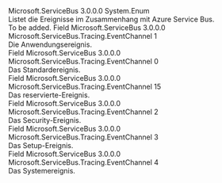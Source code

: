 <Type Name="EventChannel" FullName="Microsoft.ServiceBus.Tracing.EventChannel">
  <TypeSignature Language="C#" Value="public enum EventChannel" />
  <TypeSignature Language="ILAsm" Value=".class public auto ansi sealed EventChannel extends System.Enum" />
  <TypeSignature Language="DocId" Value="T:Microsoft.ServiceBus.Tracing.EventChannel" />
  <TypeSignature Language="VB.NET" Value="Public Enum EventChannel" />
  <TypeSignature Language="F#" Value="type EventChannel = " />
  <AssemblyInfo>
    <AssemblyName>Microsoft.ServiceBus</AssemblyName>
    <AssemblyVersion>3.0.0.0</AssemblyVersion>
  </AssemblyInfo>
  <Base>
    <BaseTypeName>System.Enum</BaseTypeName>
  </Base>
  <Docs>
    <summary>Listet die Ereignisse im Zusammenhang mit Azure Service Bus.</summary>
    <remarks>To be added.</remarks>
  </Docs>
  <Members>
    <Member MemberName="Application">
      <MemberSignature Language="C#" Value="Application" />
      <MemberSignature Language="ILAsm" Value=".field public static literal valuetype Microsoft.ServiceBus.Tracing.EventChannel Application = unsigned int8(1)" />
      <MemberSignature Language="DocId" Value="F:Microsoft.ServiceBus.Tracing.EventChannel.Application" />
      <MemberSignature Language="VB.NET" Value="Application" />
      <MemberSignature Language="F#" Value="Application = 1" Usage="Microsoft.ServiceBus.Tracing.EventChannel.Application" />
      <MemberType>Field</MemberType>
      <AssemblyInfo>
        <AssemblyName>Microsoft.ServiceBus</AssemblyName>
        <AssemblyVersion>3.0.0.0</AssemblyVersion>
      </AssemblyInfo>
      <ReturnValue>
        <ReturnType>Microsoft.ServiceBus.Tracing.EventChannel</ReturnType>
      </ReturnValue>
      <MemberValue>1</MemberValue>
      <Docs>
        <summary>Die Anwendungsereignis.</summary>
      </Docs>
    </Member>
    <Member MemberName="Default">
      <MemberSignature Language="C#" Value="Default" />
      <MemberSignature Language="ILAsm" Value=".field public static literal valuetype Microsoft.ServiceBus.Tracing.EventChannel Default = unsigned int8(0)" />
      <MemberSignature Language="DocId" Value="F:Microsoft.ServiceBus.Tracing.EventChannel.Default" />
      <MemberSignature Language="VB.NET" Value="Default" />
      <MemberSignature Language="F#" Value="Default = 0" Usage="Microsoft.ServiceBus.Tracing.EventChannel.Default" />
      <MemberType>Field</MemberType>
      <AssemblyInfo>
        <AssemblyName>Microsoft.ServiceBus</AssemblyName>
        <AssemblyVersion>3.0.0.0</AssemblyVersion>
      </AssemblyInfo>
      <ReturnValue>
        <ReturnType>Microsoft.ServiceBus.Tracing.EventChannel</ReturnType>
      </ReturnValue>
      <MemberValue>0</MemberValue>
      <Docs>
        <summary>Das Standardereignis.</summary>
      </Docs>
    </Member>
    <Member MemberName="Reserved">
      <MemberSignature Language="C#" Value="Reserved" />
      <MemberSignature Language="ILAsm" Value=".field public static literal valuetype Microsoft.ServiceBus.Tracing.EventChannel Reserved = unsigned int8(15)" />
      <MemberSignature Language="DocId" Value="F:Microsoft.ServiceBus.Tracing.EventChannel.Reserved" />
      <MemberSignature Language="VB.NET" Value="Reserved" />
      <MemberSignature Language="F#" Value="Reserved = 15" Usage="Microsoft.ServiceBus.Tracing.EventChannel.Reserved" />
      <MemberType>Field</MemberType>
      <AssemblyInfo>
        <AssemblyName>Microsoft.ServiceBus</AssemblyName>
        <AssemblyVersion>3.0.0.0</AssemblyVersion>
      </AssemblyInfo>
      <ReturnValue>
        <ReturnType>Microsoft.ServiceBus.Tracing.EventChannel</ReturnType>
      </ReturnValue>
      <MemberValue>15</MemberValue>
      <Docs>
        <summary>Das reservierte-Ereignis.</summary>
      </Docs>
    </Member>
    <Member MemberName="Security">
      <MemberSignature Language="C#" Value="Security" />
      <MemberSignature Language="ILAsm" Value=".field public static literal valuetype Microsoft.ServiceBus.Tracing.EventChannel Security = unsigned int8(2)" />
      <MemberSignature Language="DocId" Value="F:Microsoft.ServiceBus.Tracing.EventChannel.Security" />
      <MemberSignature Language="VB.NET" Value="Security" />
      <MemberSignature Language="F#" Value="Security = 2" Usage="Microsoft.ServiceBus.Tracing.EventChannel.Security" />
      <MemberType>Field</MemberType>
      <AssemblyInfo>
        <AssemblyName>Microsoft.ServiceBus</AssemblyName>
        <AssemblyVersion>3.0.0.0</AssemblyVersion>
      </AssemblyInfo>
      <ReturnValue>
        <ReturnType>Microsoft.ServiceBus.Tracing.EventChannel</ReturnType>
      </ReturnValue>
      <MemberValue>2</MemberValue>
      <Docs>
        <summary>Das Security-Ereignis.</summary>
      </Docs>
    </Member>
    <Member MemberName="Setup">
      <MemberSignature Language="C#" Value="Setup" />
      <MemberSignature Language="ILAsm" Value=".field public static literal valuetype Microsoft.ServiceBus.Tracing.EventChannel Setup = unsigned int8(3)" />
      <MemberSignature Language="DocId" Value="F:Microsoft.ServiceBus.Tracing.EventChannel.Setup" />
      <MemberSignature Language="VB.NET" Value="Setup" />
      <MemberSignature Language="F#" Value="Setup = 3" Usage="Microsoft.ServiceBus.Tracing.EventChannel.Setup" />
      <MemberType>Field</MemberType>
      <AssemblyInfo>
        <AssemblyName>Microsoft.ServiceBus</AssemblyName>
        <AssemblyVersion>3.0.0.0</AssemblyVersion>
      </AssemblyInfo>
      <ReturnValue>
        <ReturnType>Microsoft.ServiceBus.Tracing.EventChannel</ReturnType>
      </ReturnValue>
      <MemberValue>3</MemberValue>
      <Docs>
        <summary>Das Setup-Ereignis.</summary>
      </Docs>
    </Member>
    <Member MemberName="System">
      <MemberSignature Language="C#" Value="System" />
      <MemberSignature Language="ILAsm" Value=".field public static literal valuetype Microsoft.ServiceBus.Tracing.EventChannel System = unsigned int8(4)" />
      <MemberSignature Language="DocId" Value="F:Microsoft.ServiceBus.Tracing.EventChannel.System" />
      <MemberSignature Language="VB.NET" Value="System" />
      <MemberSignature Language="F#" Value="System = 4" Usage="Microsoft.ServiceBus.Tracing.EventChannel.System" />
      <MemberType>Field</MemberType>
      <AssemblyInfo>
        <AssemblyName>Microsoft.ServiceBus</AssemblyName>
        <AssemblyVersion>3.0.0.0</AssemblyVersion>
      </AssemblyInfo>
      <ReturnValue>
        <ReturnType>Microsoft.ServiceBus.Tracing.EventChannel</ReturnType>
      </ReturnValue>
      <MemberValue>4</MemberValue>
      <Docs>
        <summary>Das Systemereignis.</summary>
      </Docs>
    </Member>
  </Members>
</Type>